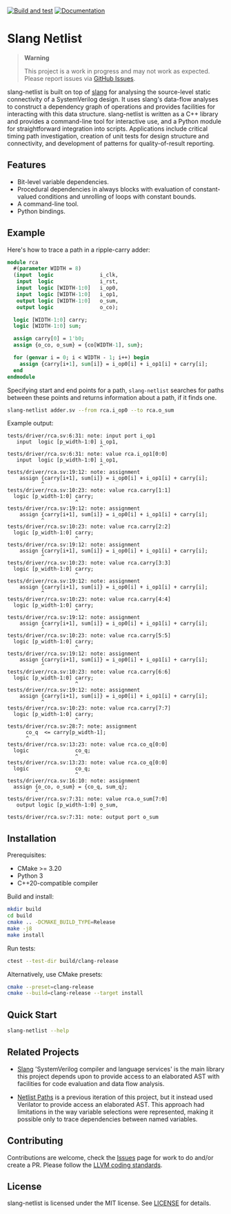 [![Build and test](https://github.com/jameshanlon/slang-netlist/actions/workflows/build.yml/badge.svg)](https://github.com/jameshanlon/slang-netlist/actions/workflows/build.yml)
[![Documentation](https://github.com/jameshanlon/slang-netlist/actions/workflows/docs.yml/badge.svg)](https://github.com/jameshanlon/slang-netlist/actions/workflows/docs.yml)

# Slang Netlist

> **Warning**
>
> This project is a work in progress and may not work as expected. Please report issues via [GitHub Issues](https://github.com/jameshanlon/slang-netlist/issues).

slang-netlist is built on top of [slang](https://sv-lang.com) for analysing the
source-level static connectivity of a SystemVerilog design. It uses slang's
data-flow analyses to construct a dependency graph of operations and provides
facilities for interacting with this data structure.  slang-netlist is written
as a C++ library and provides a command-line tool for interactive use, and a
Python module for straightforward integration into scripts. Applications include
critical timing path investigation, creation of unit tests for design structure
and connectivity, and development of patterns for quality-of-result reporting.

## Features

- Bit-level variable dependencies.
- Procedural dependencies in always blocks with evaluation of
  constant-valued conditions and unrolling of loops with constant bounds.
- A command-line tool.
- Python bindings.

## Example

Here's how to trace a path in a ripple-carry adder:

```systemverilog
module rca
  #(parameter WIDTH = 8)
  (input  logic               i_clk,
   input  logic               i_rst,
   input  logic [WIDTH-1:0]   i_op0,
   input  logic [WIDTH-1:0]   i_op1,
   output logic [WIDTH-1:0]   o_sum,
   output logic               o_co);

  logic [WIDTH-1:0] carry;
  logic [WIDTH-1:0] sum;

  assign carry[0] = 1'b0;
  assign {o_co, o_sum} = {co[WIDTH-1], sum};

  for (genvar i = 0; i < WIDTH - 1; i++) begin
    assign {carry[i+1], sum[i]} = i_op0[i] + i_op1[i] + carry[i];
  end
endmodule
```

Specifying start and end points for a path, ``slang-netlist`` searches for paths
between these points and returns information about a path, if it finds one.

```sh
slang-netlist adder.sv --from rca.i_op0 --to rca.o_sum
```

Example output:

```
tests/driver/rca.sv:6:31: note: input port i_op1
   input  logic [p_width-1:0] i_op1,
                              ^
tests/driver/rca.sv:6:31: note: value rca.i_op1[0:0]
   input  logic [p_width-1:0] i_op1,
                              ^
tests/driver/rca.sv:19:12: note: assignment
    assign {carry[i+1], sum[i]} = i_op0[i] + i_op1[i] + carry[i];
           ^
tests/driver/rca.sv:10:23: note: value rca.carry[1:1]
  logic [p_width-1:0] carry;
                      ^
tests/driver/rca.sv:19:12: note: assignment
    assign {carry[i+1], sum[i]} = i_op0[i] + i_op1[i] + carry[i];
           ^
tests/driver/rca.sv:10:23: note: value rca.carry[2:2]
  logic [p_width-1:0] carry;
                      ^
tests/driver/rca.sv:19:12: note: assignment
    assign {carry[i+1], sum[i]} = i_op0[i] + i_op1[i] + carry[i];
           ^
tests/driver/rca.sv:10:23: note: value rca.carry[3:3]
  logic [p_width-1:0] carry;
                      ^
tests/driver/rca.sv:19:12: note: assignment
    assign {carry[i+1], sum[i]} = i_op0[i] + i_op1[i] + carry[i];
           ^
tests/driver/rca.sv:10:23: note: value rca.carry[4:4]
  logic [p_width-1:0] carry;
                      ^
tests/driver/rca.sv:19:12: note: assignment
    assign {carry[i+1], sum[i]} = i_op0[i] + i_op1[i] + carry[i];
           ^
tests/driver/rca.sv:10:23: note: value rca.carry[5:5]
  logic [p_width-1:0] carry;
                      ^
tests/driver/rca.sv:19:12: note: assignment
    assign {carry[i+1], sum[i]} = i_op0[i] + i_op1[i] + carry[i];
           ^
tests/driver/rca.sv:10:23: note: value rca.carry[6:6]
  logic [p_width-1:0] carry;
                      ^
tests/driver/rca.sv:19:12: note: assignment
    assign {carry[i+1], sum[i]} = i_op0[i] + i_op1[i] + carry[i];
           ^
tests/driver/rca.sv:10:23: note: value rca.carry[7:7]
  logic [p_width-1:0] carry;
                      ^
tests/driver/rca.sv:28:7: note: assignment
      co_q  <= carry[p_width-1];
      ^
tests/driver/rca.sv:13:23: note: value rca.co_q[0:0]
  logic               co_q;
                      ^
tests/driver/rca.sv:13:23: note: value rca.co_q[0:0]
  logic               co_q;
                      ^
tests/driver/rca.sv:16:10: note: assignment
  assign {o_co, o_sum} = {co_q, sum_q};
         ^
tests/driver/rca.sv:7:31: note: value rca.o_sum[7:0]
   output logic [p_width-1:0] o_sum,
                              ^
tests/driver/rca.sv:7:31: note: output port o_sum
```

## Installation

Prerequisites:
- CMake >= 3.20
- Python 3
- C++20-compatible compiler

Build and install:

```sh
mkdir build
cd build
cmake .. -DCMAKE_BUILD_TYPE=Release
make -j8
make install
```

Run tests:

```sh
ctest --test-dir build/clang-release
```

Alternatively, use CMake presets:

```sh
cmake --preset=clang-release
cmake --build=clang-release --target install
```

## Quick Start

```sh
slang-netlist --help
```

## Related Projects

- [Slang](https://github.com/MikePopoloski/slang) 'SystemVerilog compiler and
  language services' is the main library this project depends upon to provide
  access to an elaborated AST with facilities for code evaluation and data flow
  analysis.

- [Netlist Paths](https://github.com/jameshanlon/netlist-paths) is a previous
  iteration of this project, but it instead used Verilator to provide access an
  elaborated AST. This approach had limitations in the way variable selections
  were represented, making it possible only to trace dependencies between named
  variables.

## Contributing

Contributions are welcome, check the [Issues](https://github.com/jameshanlon/slang-netlist/issues)
page for work to do and/or create a PR. Please follow the
[LLVM coding standards](https://llvm.org/docs/CodingStandards.html).

## License

slang-netlist is licensed under the MIT license. See [LICENSE](LICENSE) for details.
